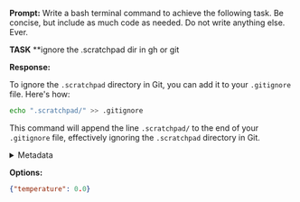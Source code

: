 **Prompt:**
Write a bash terminal command to achieve the following task.
Be concise, but include as much code as needed. Do not write anything else. Ever.

**TASK**
**ignore the .scratchpad dir in gh or git


**Response:**


To ignore the `.scratchpad` directory in Git, you can add it to your `.gitignore` file. Here's how:

```bash
echo ".scratchpad/" >> .gitignore
```

This command will append the line `.scratchpad/` to the end of your `.gitignore` file, effectively ignoring the `.scratchpad` directory in Git.

<details><summary>Metadata</summary>

- Duration: 15047 ms
- Datetime: 2024-01-11T21:11:30.678089
- Model: dolphin-2.5-mixtral-8x7b

</details>

**Options:**
```json
{"temperature": 0.0}
```

